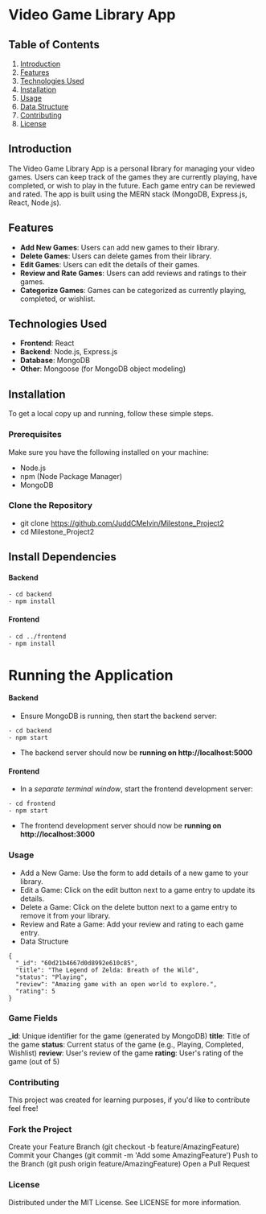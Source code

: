 # Video Game Library App

## Table of Contents

1. [Introduction](#introduction)
2. [Features](#features)
3. [Technologies Used](#technologies-used)
4. [Installation](#installation)
5. [Usage](#usage)
6. [Data Structure](#data-structure)
7. [Contributing](#contributing)
8. [License](#license)

## Introduction

The Video Game Library App is a personal library for managing your video games. Users can keep track of the games they are currently playing, have completed, or wish to play in the future. Each game entry can be reviewed and rated. The app is built using the MERN stack (MongoDB, Express.js, React, Node.js).

## Features

- **Add New Games**: Users can add new games to their library.
- **Delete Games**: Users can delete games from their library.
- **Edit Games**: Users can edit the details of their games.
- **Review and Rate Games**: Users can add reviews and ratings to their games.
- **Categorize Games**: Games can be categorized as currently playing, completed, or wishlist.

## Technologies Used

- **Frontend**: React
- **Backend**: Node.js, Express.js
- **Database**: MongoDB
- **Other**: Mongoose (for MongoDB object modeling)

## Installation

To get a local copy up and running, follow these simple steps.

### Prerequisites

Make sure you have the following installed on your machine:

- Node.js
- npm (Node Package Manager)
- MongoDB

### Clone the Repository

- git clone https://github.com/JuddCMelvin/Milestone_Project2
- cd Milestone_Project2

## Install Dependencies

#### Backend

```
- cd backend
- npm install
```

#### Frontend

```
- cd ../frontend
- npm install
```

# Running the Application

#### Backend

- Ensure MongoDB is running, then start the backend server:

```
- cd backend
- npm start
```

- The backend server should now be **running on http://localhost:5000**

#### Frontend

- In a _separate terminal window_, start the frontend development server:

```
- cd frontend
- npm start
```

- The frontend development server should now be **running on http://localhost:3000**

### Usage

- Add a New Game: Use the form to add details of a new game to your library.
- Edit a Game: Click on the edit button next to a game entry to update its details.
- Delete a Game: Click on the delete button next to a game entry to remove it from your library.
- Review and Rate a Game: Add your review and rating to each game entry.
- Data Structure

```
{
  "_id": "60d21b4667d0d8992e610c85",
  "title": "The Legend of Zelda: Breath of the Wild",
  "status": "Playing",
  "review": "Amazing game with an open world to explore.",
  "rating": 5
}
```

### Game Fields

**\_id**: Unique identifier for the game (generated by MongoDB)
**title**: Title of the game
**status**: Current status of the game (e.g., Playing, Completed, Wishlist)
**review**: User's review of the game
**rating**: User's rating of the game (out of 5)

### Contributing

This project was created for learning purposes, if you'd like to contribute feel free!

### Fork the Project

Create your Feature Branch (git checkout -b feature/AmazingFeature)
Commit your Changes (git commit -m 'Add some AmazingFeature')
Push to the Branch (git push origin feature/AmazingFeature)
Open a Pull Request

### License

Distributed under the MIT License. See LICENSE for more information.
